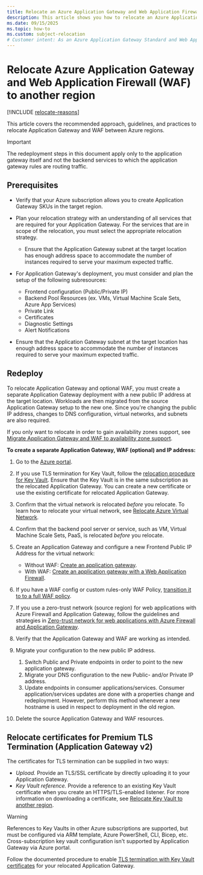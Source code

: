 ```yaml
---
title: Relocate an Azure Application Gateway and Web Application Firewall to another region
description: This article shows you how to relocate an Azure Application Gateway and Web Application Firewall from the current region to another region. 
ms.date: 09/15/2025
ms.topic: how-to
ms.custom: subject-relocation
# Customer intent: As an Azure Application Gateway Standard and Web Application Firewall v2 administrator, I want to move my vault to another region.
---
```


# Relocate Azure Application Gateway and Web Application Firewall (WAF) to another region

[!INCLUDE [relocate-reasons](./includes/service-relocation-reason-include.md)]

 This article covers the recommended approach, guidelines, and practices to relocate Application Gateway and WAF between Azure regions.

>[!IMPORTANT]
>The redeployment steps in this document apply only to the application gateway itself and not the backend services to which the application gateway rules are routing traffic.

## Prerequisites

- Verify that your Azure subscription allows you to create Application Gateway SKUs in the target region.
- Plan your relocation strategy with an understanding of all services that are required for your Application Gateway. For the services that are in scope of the relocation, you must select the appropriate relocation strategy.

  - Ensure that the Application Gateway subnet at the target location has enough address space to accommodate the number of instances required to serve your maximum expected traffic.
  
- For Application Gateway's deployment, you must consider and plan the setup of the following subresources:

  - Frontend configuration (Public/Private IP)
  - Backend Pool Resources (ex. VMs, Virtual Machine Scale Sets, Azure App Services)
  - Private Link
  - Certificates
  - Diagnostic Settings
  - Alert Notifications

- Ensure that the Application Gateway subnet at the target location has enough address space to accommodate the number of instances required to serve your maximum expected traffic.

## Redeploy

To relocate Application Gateway and optional WAF, you must create a separate Application Gateway deployment with a new public IP address at the target location. Workloads are then migrated from the source Application Gateway setup to the new one.  Since you're changing the public IP address, changes to DNS configuration, virtual networks, and subnets are also required.

If you only want to relocate in order to gain availability zones support, see [Migrate Application Gateway and WAF to availability zone support](../../../reliability/migrate-app-gateway-v2.md).

**To create a separate Application Gateway, WAF (optional) and IP address:**

1. Go to the [Azure portal](https://portal.azure.com).
1. If you use TLS termination for Key Vault, follow the [relocation procedure for Key Vault](./relocation-key-vault.md). Ensure that the Key Vault is in the same subscription as the relocated Application Gateway. You can create a new certificate or use the existing certificate for relocated Application Gateway.
1. Confirm that the virtual network is relocated *before* you relocate. To learn how to relocate your virtual network, see [Relocate Azure Virtual Network](./relocation-virtual-network.md).
1. Confirm that the backend pool server or service, such as VM, Virtual Machine Scale Sets, PaaS, is relocated *before* you relocate.
1. Create an Application Gateway and configure a new Frontend Public IP Address for the virtual network:

    - Without WAF:  [Create an application gateway](../../../application-gateway/quick-create-portal.md#create-an-application-gateway).
    - With WAF: [Create an application gateway with a Web Application Firewall](../../../web-application-firewall/ag/application-gateway-web-application-firewall-portal.md).

1. If you have a WAF config or custom rules-only WAF Policy, [transition it to to a full WAF policy](../../../web-application-firewall/ag/migrate-policy.md).
1. If you use a zero-trust network (source region) for web applications with Azure Firewall and Application Gateway, follow the guidelines and strategies in [Zero-trust network for web applications with Azure Firewall and Application Gateway](/azure/architecture/example-scenario/gateway/application-gateway-before-azure-firewall).
1. Verify that the Application Gateway and WAF are working as intended.
1. Migrate your configuration to the new public IP address.

    1. Switch Public and Private endpoints in order to point to the new application gateway.
    1. Migrate your DNS configuration to the new Public- and/or Private  IP address.
    1. Update endpoints in consumer applications/services. Consumer application/services updates are done with a properties change and redeployment. However, perform this method whenever a new hostname is used in respect to deployment in the old region.

1. Delete the source Application Gateway and WAF resources.

## Relocate certificates for Premium TLS Termination (Application Gateway v2)

The certificates for TLS termination can be supplied in two ways:

- *Upload.* Provide an TLS/SSL certificate by directly uploading it to your Application Gateway.
- *Key Vault reference.* Provide a reference to an existing Key Vault certificate when you create an HTTPS/TLS-enabled listener. For more information on downloading a certificate, see [Relocate Key Vault to another region](./relocation-key-vault.md).

>[!WARNING]
>References to Key Vaults in other Azure subscriptions are supported, but must be configured via ARM template, Azure PowerShell, CLI, Bicep, etc. Cross-subscription key vault configuration isn't supported by Application Gateway via Azure portal.

Follow the documented procedure to enable [TLS termination with Key Vault certificates](/azure/application-gateway/key-vault-certs#configure-your-key-vault) for your relocated Application Gateway.
